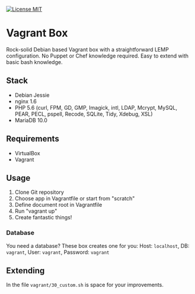 [![License MIT](https://img.shields.io/badge/license-MIT-blue.svg?style=flat-square)](https://opensource.org/licenses/MIT)

# Vagrant Box
Rock-solid Debian based Vagrant box with a straightforward LEMP configuration. No Puppet or Chef knowledge required. 
Easy to extend with basic bash knowledge.

## Stack
- Debian Jessie
- nginx 1.6
- PHP 5.6 (curl, FPM, GD, GMP, Imagick, intl, LDAP, Mcrypt, MySQL, PEAR, PECL, pspell, Recode, SQLite, Tidy, Xdebug, XSL)
- MariaDB 10.0

## Requirements
- VirtualBox
- Vagrant

## Usage
1. Clone Git repository
2. Choose app in Vagrantfile or start from "scratch"
3. Define document root in Vagrantfile
4. Run "vagrant up"
5. Create fantastic things!

### Database
You need a database? These box creates one for you:
Host: `localhost`, DB: `vagrant`, User: `vagrant`, Password: `vagrant`

## Extending

In the file `vagrant/30_custom.sh` is space for your improvements.